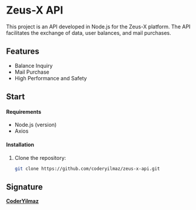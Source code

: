 # Zeus-X API

This project is an API developed in Node.js for the Zeus-X platform. The API facilitates the exchange of data, user balances, and mail purchases.

## Features

- Balance Inquiry
- Mail Purchase
- High Performance and Safety

## Start

#### Requirements

- Node.js (version)
- Axios

#### Installation

1. Clone the repository:
   ```bash
   git clone https://github.com/coderyilmaz/zeus-x-api.git

## Signature

**[CoderYilmaz](https://github.com/coderyilmaz)** 
